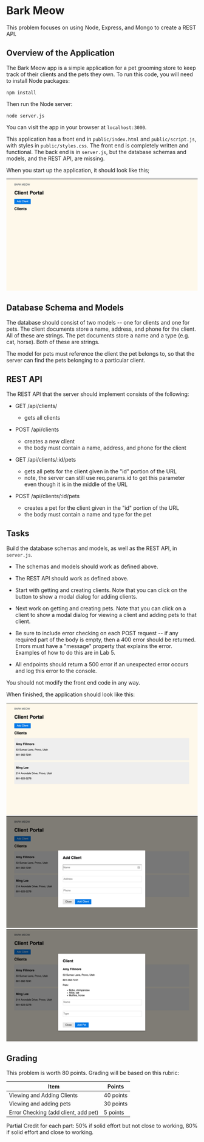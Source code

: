 # Bark Meow

This problem focuses on using Node, Express, and Mongo to create a REST API.

## Overview of the Application

The Bark Meow app is a simple application for a pet grooming store to keep track
of their clients and the pets they own. To run this code, you will need to
install Node packages:

```
npm install
```

Then run the Node server:

```
node server.js
```

You can visit the app in your browser at `localhost:3000`.

This application has a front end in `public/index.html` and `public/script.js`,
with styles in `public/styles.css`. The front end is completely written and
functional. The back end is in `server.js`, but the database schemas and models,
and the REST API, are missing.

When you start up the application, it should look like this;

![pets](images/pets.png)

## Database Schema and Models

The database should consist of two models -- one for clients and one for pets.
The client documents store a name, address, and phone for the client. All of
these are strings. The pet documents store a name and a type (e.g. cat, horse).
Both of these are strings.

The model for pets must reference the client the pet belongs to, so that the
server can find the pets belonging to a particular client.

## REST API

The REST API that the server should implement consists of the following:

- GET /api/clients/

  - gets all clients

- POST /api/clients

  - creates a new client
  - the body must contain a name, address, and phone for the client

- GET /api/clients/:id/pets

  - gets all pets for the client given in the "id" portion of the URL
  - note, the server can still use req.params.id to get this parameter
    even though it is in the middle of the URL

- POST /api/clients/:id/pets
  - creates a pet for the client given in the "id" portion of the URL
  - the body must contain a name and type for the pet

## Tasks

Build the database schemas and models, as well as the REST API, in `server.js`.

- The schemas and models should work as defined above.

- The REST API should work as defined above.

- Start with getting and creating clients. Note that you can click on the button
  to show a modal dialog for adding clients.

- Next work on getting and creating pets. Note that you can click on a client to
  show a modal dialog for viewing a client and adding pets to that client.

- Be sure to include error checking on each POST request -- if any required part
  of the body is empty, then a 400 error should be returned. Errors must have
  a "message" property that explains the error. Examples of how to do this are
  in Lab 5.

- All endpoints should return a 500 error if an unexpected error occurs and log
  this error to the console.

You should not modify the front end code in any way.

When finished, the application should look like this:

![clients](images/clients.png)
![addClient](images/addclient.png)
![client](images/client.png)

## Grading

This problem is worth 80 points. Grading will be based on this rubric:

| Item                                 | Points    |
| ------------------------------------ | --------- |
| Viewing and Adding Clients           | 40 points |
| Viewing and adding pets              | 30 points |
| Error Checking (add client, add pet) | 5 points  |

Partial Credit for each part: 50% if solid effort but not close to working, 80%
if solid effort and close to working.
